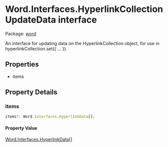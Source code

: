 # Word.Interfaces.HyperlinkCollectionUpdateData interface

Package: [word](/en-us/javascript/api/word)

An interface for updating data on the HyperlinkCollection object, for use in hyperlinkCollection.set({ ... }).

## Properties

- items

## Property Details

### items

```typescript
items?: Word.Interfaces.HyperlinkData[];
```

#### Property Value

[Word.Interfaces.HyperlinkData](/en-us/javascript/api/word/word.interfaces.hyperlinkdata)[]